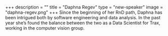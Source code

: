 +++
description = ""
title = "Daphna Regev"
type = "new-speaker"
image = "daphna-regev.png"
+++
Since the beginning of her RnD path, Daphna has been intrigued both by software engineering and data analysis. In the past year she’s found the balance between the two as a Data Scientist for Trax, working in the computer vision group.